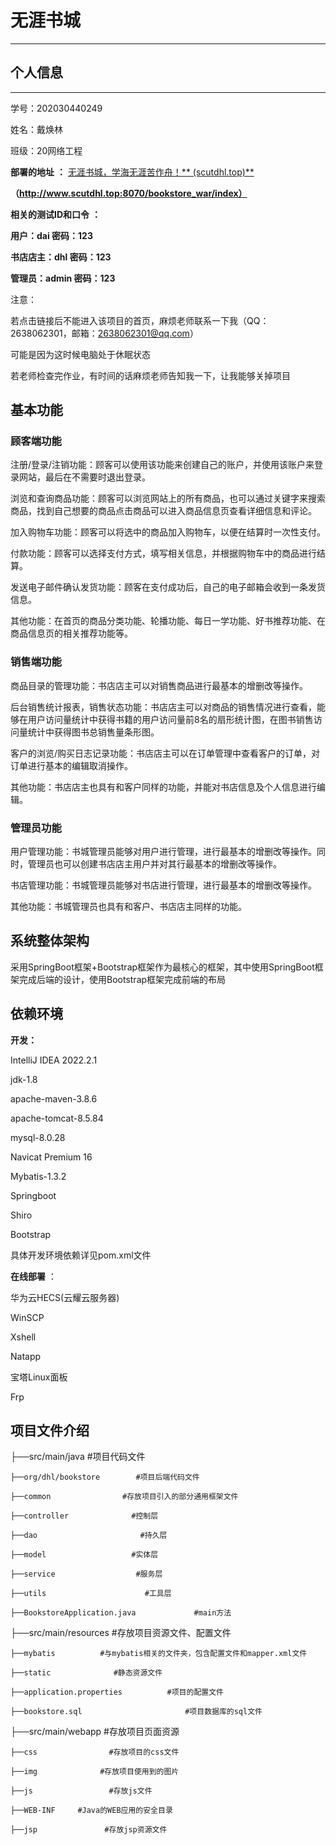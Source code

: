 # 无涯书城

---

## 个人信息

---

学号：202030440249

姓名：戴焕林

班级：20网络工程

 **部署的地址**  **：** [无涯书城，学海无涯苦作舟！** (scutdhl.top)**](http://www.scutdhl.top:8070/bookstore_war/index)

**（http://www.scutdhl.top:8070/bookstore_war/index）**

 **相关的测试ID和口令** **：**

**用户：dai 密码：123**

**书店店主：dhl 密码：123**

**管理员：admin 密码：123**

注意：

若点击链接后不能进入该项目的首页，麻烦老师联系一下我（QQ：2638062301，邮箱：2638062301@qq.com）

可能是因为这时候电脑处于休眠状态

若老师检查完作业，有时间的话麻烦老师告知我一下，让我能够关掉项目

## 基本功能

### **顾客端功能**

注册/登录/注销功能：顾客可以使用该功能来创建自己的账户，并使用该账户来登录网站，最后在不需要时退出登录。

浏览和查询商品功能：顾客可以浏览网站上的所有商品，也可以通过关键字来搜索商品，找到自己想要的商品点击商品可以进入商品信息页查看详细信息和评论。

加入购物车功能：顾客可以将选中的商品加入购物车，以便在结算时一次性支付。

付款功能：顾客可以选择支付方式，填写相关信息，并根据购物车中的商品进行结算。

发送电子邮件确认发货功能：顾客在支付成功后，自己的电子邮箱会收到一条发货信息。

其他功能：在首页的商品分类功能、轮播功能、每日一学功能、好书推荐功能、在商品信息页的相关推荐功能等。

### ******销售****端功能**

商品目录的管理功能：书店店主可以对销售商品进行最基本的增删改等操作。

后台销售统计报表，销售状态功能：书店店主可以对商品的销售情况进行查看，能够在用户访问量统计中获得书籍的用户访问量前8名的扇形统计图，在图书销售访问量统计中获得图书总销售量条形图。

客户的浏览/购买日志记录功能：书店店主可以在订单管理中查看客户的订单，对订单进行基本的编辑取消操作。

其他功能：书店店主也具有和客户同样的功能，并能对书店信息及个人信息进行编辑。

### **管理员功能**

 用户管理功能：书城管理员能够对用户进行管理，进行最基本的增删改等操作。同时，管理员也可以创建书店店主用户并对其行最基本的增删改等操作。

书店管理功能：书城管理员能够对书店进行管理，进行最基本的增删改等操作。

其他功能：书城管理员也具有和客户、书店店主同样的功能。

## 系统整体架构

采用SpringBoot框架+Bootstrap框架作为最核心的框架，其中使用SpringBoot框架完成后端的设计，使用Bootstrap框架完成前端的布局

## 依赖环境

**开发：**

IntelliJ IDEA 2022.2.1

jdk-1.8

apache-maven-3.8.6

apache-tomcat-8.5.84

mysql-8.0.28

Navicat Premium 16

Mybatis-1.3.2

Springboot

Shiro

Bootstrap

具体开发环境依赖详见pom.xml文件

 **在线部署** ：

华为云HECS(云耀云服务器)

WinSCP

Xshell

Natapp

宝塔Linux面板

Frp

## 项目文件介绍

├──src/main/java                    #项目代码文件

    ├──org/dhl/bookstore        #项目后端代码文件

    ├──common                #存放项目引入的部分通用框架文件

    ├──controller              #控制层

    ├──dao                       #持久层

    ├──model                   #实体层

    ├──service                  #服务层

    ├──utils                      #工具层

    ├──BookstoreApplication.java             #main方法

├──src/main/resources           #存放项目资源文件、配置文件

    ├──mybatis          #与mybatis相关的文件夹，包含配置文件和mapper.xml文件

    ├──static              #静态资源文件

    ├──application.properties          #项目的配置文件

    ├──bookstore.sql                       #项目数据库的sql文件

├──src/main/webapp         #存放项目页面资源

    ├──css                #存放项目的css文件

    ├──img              #存放项目使用到的图片

    ├──js                 #存放js文件

    ├──WEB-INF     #Java的WEB应用的安全目录

    ├──jsp               #存放jsp资源文件
